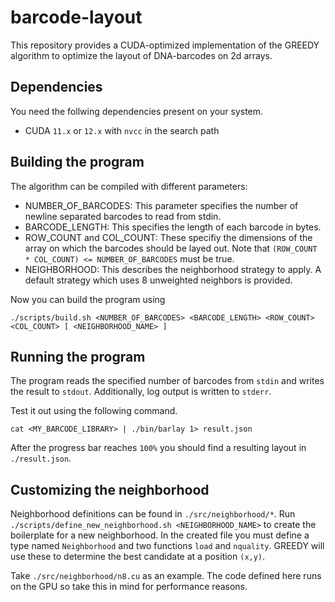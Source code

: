 # barcode-layout

This repository provides a CUDA-optimized implementation of the GREEDY algorithm to optimize the layout of DNA-barcodes on 2d arrays.

## Dependencies

You need the follwing dependencies present on your system.

- CUDA `11.x` or `12.x` with `nvcc` in the search path

## Building the program

The algorithm can be compiled with different parameters:

- NUMBER_OF_BARCODES: This parameter specifies the number of newline separated barcodes to read from stdin.
- BARCODE_LENGTH: This specifies the length of each barcode in bytes.
- ROW_COUNT and COL_COUNT: These specifiy the dimensions of the array on which the barcodes should be layed out. Note that `(ROW_COUNT * COL_COUNT) <= NUMBER_OF_BARCODES` must be true.
- NEIGHBORHOOD: This describes the neighborhood strategy to apply. A default strategy which uses 8 unweighted neighbors is provided.

Now you can build the program using

```
./scripts/build.sh <NUMBER_OF_BARCODES> <BARCODE_LENGTH> <ROW_COUNT> <COL_COUNT> [ <NEIGHBORHOOD_NAME> ]
```

## Running the program

The program reads the specified number of barcodes from `stdin` and writes the result to `stdout`. Additionally, log output is written to `stderr`.

Test it out using the following command.

```
cat <MY_BARCODE_LIBRARY> | ./bin/barlay 1> result.json
```

After the progress bar reaches `100%` you should find a resulting layout in `./result.json`.

## Customizing the neighborhood

Neighborhood definitions can be found in `./src/neighborhood/*`.
Run `./scripts/define_new_neighborhood.sh <NEIGHBORHOOD_NAME>` to create the boilerplate for a new neighborhood.
In the created file you must define a type named `Neighborhood` and two functions `load` and `nquality`. GREEDY will use these to determine the best candidate at a position `(x,y)`.

Take `./src/neighborhood/n8.cu` as an example.
The code defined here runs on the GPU so take this in mind for performance reasons.